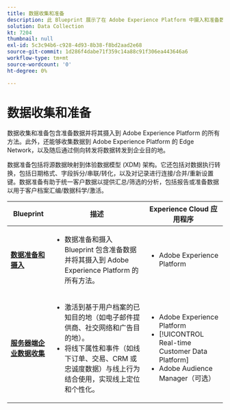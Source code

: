 ```yaml
---
title: 数据收集和准备
description: 此 Blueprint 展示了在 Adobe Experience Platform 中摄入和准备数据的所有方法。
solution: Data Collection
kt: 7204
thumbnail: null
exl-id: 5c3c94b6-c928-4d93-8b38-f8bd2aad2e68
source-git-commit: 1d286f4dabe71f359c14a88c91f306ea443646a6
workflow-type: tm+mt
source-wordcount: '0'
ht-degree: 0%

---
```


# 数据收集和准备

数据收集和准备包含准备数据并将其摄入到 Adobe Experience Platform 的所有方法。此外，还能够收集数据到 Adobe Experience Platform 的 Edge Network，以及随后通过侧向转发将数据转发到企业目的地。

数据准备包括将源数据映射到体验数据模型 (XDM) 架构。它还包括对数据执行转换，包括日期格式、字段拆分/串联/转化，以及对记录进行连接/合并/重新设置键。数据准备有助于统一客户数据以提供汇总/筛选的分析，包括报告或准备数据以用于客户档案汇编/数据科学/激活。

| Blueprint | 描述 | Experience Cloud 应用程序 |
|---|---|---|
| **[数据准备和摄入](ingestion.md)** | <ul><li>数据准备和摄入 Blueprint 包含准备数据并将其摄入到 Adobe Experience Platform 的所有方法。</ul></li> | <ul><li> Adobe Experience Platform </ul></li> |
| **[服务器端企业数据收集](server-side-collection.md)** | <ul><li>激活到基于用户档案的已知目的地（如电子邮件提供商、社交网络和广告目的地）。 </li><li>将线下属性和事件（如线下订单、交易、CRM 或忠诚度数据）与线上行为结合使用，实现线上定位和个性化。</li></ul> | <ul><li>Adobe Experience Platform</li><li> [!UICONTROL Real-time Customer Data Platform]</li><li>Adobe Audience Manager（可选）</li></ul> |
